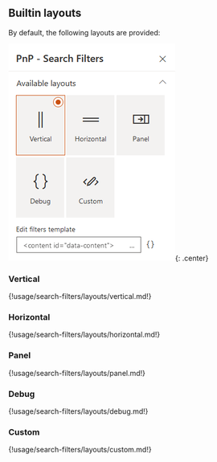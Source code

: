 ## Builtin layouts

By default, the following layouts are provided:

!["Available layouts"](../../../assets/webparts/search-filters/layouts/available_layouts.png){: .center}

### Vertical

{!usage/search-filters/layouts/vertical.md!}

### Horizontal

{!usage/search-filters/layouts/horizontal.md!}

### Panel

{!usage/search-filters/layouts/panel.md!}

### Debug

{!usage/search-filters/layouts/debug.md!}

### Custom

{!usage/search-filters/layouts/custom.md!}

